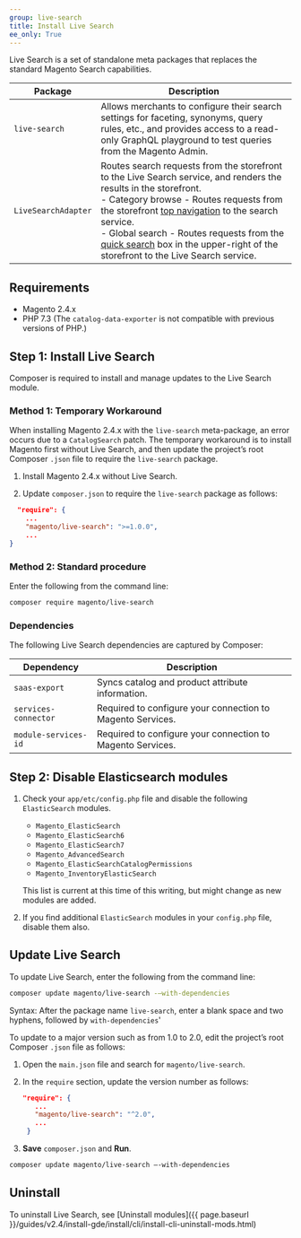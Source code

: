 ```yaml
---
group: live-search
title: Install Live Search
ee_only: True
---
```


Live Search is a set of standalone meta packages that replaces the standard Magento Search capabilities.

|**Package**|**Description**|
|---|---|
|`live-search`|Allows merchants to configure their search settings for faceting, synonyms, query rules, etc., and provides access to a read-only GraphQL playground to test queries from the Magento Admin. |
|`LiveSearchAdapter`|Routes search requests from the storefront to the Live Search service, and renders the results in the storefront. <br />- Category browse - Routes requests from the storefront [top navigation](https://docs.magento.com/user-guide/catalog/navigation-top.html) to the search service.<br />- Global search - Routes requests from the [quick search](https://docs.magento.com/user-guide/catalog/search-quick.html) box in the upper-right of the storefront to the Live Search service.|

## Requirements

-  Magento 2.4.x
-  PHP 7.3 (The `catalog-data-exporter` is not compatible with previous versions of PHP.)

## Step 1: Install Live Search

Composer is required to install and manage updates to the Live Search module.

### Method 1: Temporary Workaround

When installing Magento 2.4.x with the `live-search` meta-package, an error occurs due to a `CatalogSearch` patch. The temporary workaround is to install Magento first without Live Search, and then update the project’s root Composer `.json` file to require the `live-search` package.

1. Install Magento 2.4.x without Live Search.

1. Update `composer.json` to require the `live-search` package as follows:

  ```json
    "require": {
      ...
      "magento/live-search": ">=1.0.0",
      ...
  }
   ```

### Method 2: Standard procedure

Enter the following from the command line:

```bash
composer require magento/live-search
```
### Dependencies

The following Live Search dependencies are captured by Composer:

|**Dependency**|**Description**|
|---|---|
|`saas-export`|Syncs catalog and product attribute information.|
|`services-connector`|Required to configure your connection to Magento Services.|
|`module-services-id`|Required to configure your connection to Magento Services.|

## Step 2: Disable Elasticsearch modules

1. Check your `app/etc/config.php` file and disable the following `ElasticSearch` modules.

   -  `Magento_ElasticSearch`
   -  `Magento_ElasticSearch6`
   -  `Magento_ElasticSearch7`
   -  `Magento_AdvancedSearch`
   -  `Magento_ElasticSearchCatalogPermissions`
   -  `Magento_InventoryElasticSearch`

   This list is current at this time of this writing, but might change as new modules are added.

1. If you find additional `ElasticSearch` modules in your `config.php` file, disable them also.

## Update Live Search

To update Live Search, enter the following from the command line:

```bash
composer update magento/live-search -–with-dependencies
```

Syntax: After the package name `live-search`, enter a blank space and two hyphens, followed by `with-dependencies`'

To update to a major version such as from 1.0 to 2.0, edit the project’s root Composer `.json` file as follows:

1. Open the `main.json` file and search for `magento/live-search`.

1. In the `require` section, update the version number as follows:

   ```json
   "require": {
      ...
      "magento/live-search": "^2.0",
      ...
    }
   ```

1. **Save** `composer.json` and **Run**.

  ```bash
  composer update magento/live-search –-with-dependencies
  ```

## Uninstall

To uninstall Live Search, see [Uninstall modules]({{ page.baseurl }}/guides/v2.4/install-gde/install/cli/install-cli-uninstall-mods.html)
